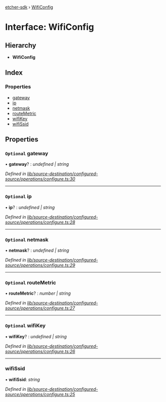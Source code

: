[etcher-sdk](../README.md) › [WifiConfig](wificonfig.md)

# Interface: WifiConfig

## Hierarchy

* **WifiConfig**

## Index

### Properties

* [gateway](wificonfig.md#optional-gateway)
* [ip](wificonfig.md#optional-ip)
* [netmask](wificonfig.md#optional-netmask)
* [routeMetric](wificonfig.md#optional-routemetric)
* [wifiKey](wificonfig.md#optional-wifikey)
* [wifiSsid](wificonfig.md#wifissid)

## Properties

### `Optional` gateway

• **gateway**? : *undefined | string*

*Defined in [lib/source-destination/configured-source/operations/configure.ts:30](https://github.com/balena-io-modules/etcher-sdk/blob/00d0c25/lib/source-destination/configured-source/operations/configure.ts#L30)*

___

### `Optional` ip

• **ip**? : *undefined | string*

*Defined in [lib/source-destination/configured-source/operations/configure.ts:28](https://github.com/balena-io-modules/etcher-sdk/blob/00d0c25/lib/source-destination/configured-source/operations/configure.ts#L28)*

___

### `Optional` netmask

• **netmask**? : *undefined | string*

*Defined in [lib/source-destination/configured-source/operations/configure.ts:29](https://github.com/balena-io-modules/etcher-sdk/blob/00d0c25/lib/source-destination/configured-source/operations/configure.ts#L29)*

___

### `Optional` routeMetric

• **routeMetric**? : *number | string*

*Defined in [lib/source-destination/configured-source/operations/configure.ts:27](https://github.com/balena-io-modules/etcher-sdk/blob/00d0c25/lib/source-destination/configured-source/operations/configure.ts#L27)*

___

### `Optional` wifiKey

• **wifiKey**? : *undefined | string*

*Defined in [lib/source-destination/configured-source/operations/configure.ts:26](https://github.com/balena-io-modules/etcher-sdk/blob/00d0c25/lib/source-destination/configured-source/operations/configure.ts#L26)*

___

###  wifiSsid

• **wifiSsid**: *string*

*Defined in [lib/source-destination/configured-source/operations/configure.ts:25](https://github.com/balena-io-modules/etcher-sdk/blob/00d0c25/lib/source-destination/configured-source/operations/configure.ts#L25)*
